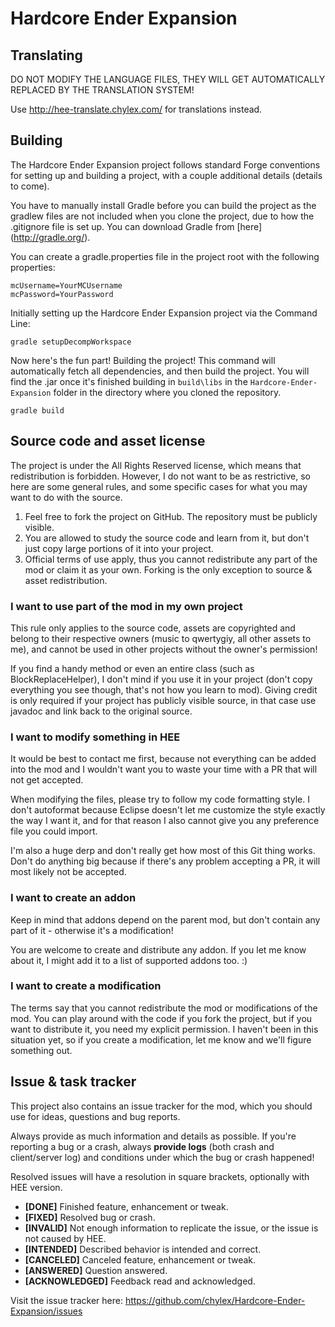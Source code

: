 Hardcore Ender Expansion
========================

## Translating

DO NOT MODIFY THE LANGUAGE FILES, THEY WILL GET AUTOMATICALLY REPLACED BY THE TRANSLATION SYSTEM!

Use http://hee-translate.chylex.com/ for translations instead.

## Building
The Hardcore Ender Expansion project follows standard Forge conventions for setting up and building a project, with a couple additional details (details to come).

You have to manually install Gradle before you can build the project as the gradlew files are not included when you clone the project, due to how the .gitignore file is set up. You can download Gradle from [here] (http://gradle.org/).

You can create a gradle.properties file in the project root with the following properties:
```
mcUsername=YourMCUsername
mcPassword=YourPassword
```

Initially setting up the Hardcore Ender Expansion project via the Command Line:
```
gradle setupDecompWorkspace
```

Now here's the fun part! Building the project! This command will automatically fetch all dependencies, and then build the project. You will find the .jar once it's finished building in `build\libs` in the `Hardcore-Ender-Expansion` folder in the directory where you cloned the repository.
```
gradle build
```


## Source code and asset license

The project is under the All Rights Reserved license, which means that redistribution is forbidden. However, I do not want to be as restrictive, so here are some general rules, and some specific cases for what you may want to do with the source.

1. Feel free to fork the project on GitHub. The repository must be publicly visible.
2. You are allowed to study the source code and learn from it, but don't just copy large portions of it into your project.
3. Official terms of use apply, thus you cannot redistribute any part of the mod or claim it as your own. Forking is the only exception to source & asset redistribution.

### I want to use part of the mod in my own project

This rule only applies to the source code, assets are copyrighted and belong to their respective owners (music to qwertygiy, all other assets to me), and cannot be used in other projects without the owner's permission!

If you find a handy method or even an entire class (such as BlockReplaceHelper), I don't mind if you use it in your project (don't copy everything you see though, that's not how you learn to mod). Giving credit is only required if your project has publicly visible source, in that case use javadoc and link back to the original source.

### I want to modify something in HEE

It would be best to contact me first, because not everything can be added into the mod and I wouldn't want you to waste your time with a PR that will not get accepted.

When modifying the files, please try to follow my code formatting style. I don't autoformat because Eclipse doesn't let me customize the style exactly the way I want it, and for that reason I also cannot give you any preference file you could import.

I'm also a huge derp and don't really get how most of this Git thing works. Don't do anything big because if there's any problem accepting a PR, it will most likely not be accepted.

### I want to create an addon

Keep in mind that addons depend on the parent mod, but don't contain any part of it - otherwise it's a modification!

You are welcome to create and distribute any addon. If you let me know about it, I might add it to a list of supported addons too. :)

### I want to create a modification

The terms say that you cannot redistribute the mod or modifications of the mod. You can play around with the code if you fork the project, but if you want to distribute it, you need my explicit permission. I haven't been in this situation yet, so if you create a modification, let me know and we'll figure something out.

## Issue & task tracker

This project also contains an issue tracker for the mod, which you should use for ideas, questions and bug reports.

Always provide as much information and details as possible. If you're reporting a bug or a crash, always **provide logs** (both crash and client/server log) and conditions under which the bug or crash happened!

Resolved issues will have a resolution in square brackets, optionally with HEE version.

* **[DONE]** Finished feature, enhancement or tweak.
* **[FIXED]** Resolved bug or crash.
* **[INVALID]** Not enough information to replicate the issue, or the issue is not caused by HEE.
* **[INTENDED]** Described behavior is intended and correct.
* **[CANCELED]** Canceled feature, enhancement or tweak.
* **[ANSWERED]** Question answered.
* **[ACKNOWLEDGED]** Feedback read and acknowledged.

Visit the issue tracker here: https://github.com/chylex/Hardcore-Ender-Expansion/issues
